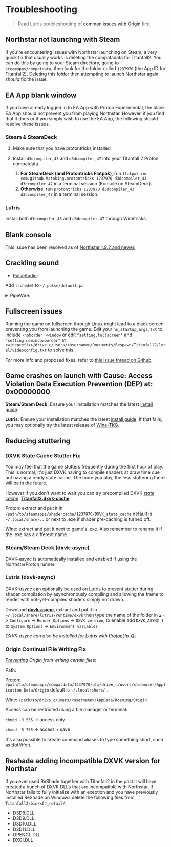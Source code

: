 # Troubleshooting

> Read Lutris troubleshooting of [common issues with Origin](https://github.com/lutris/docs/blob/master/Origin.md) first.

## Northstar not launchng with Steam

If you're encountering issues with Northstar launching on Steam, a very quick fix that usually works is deleting the compatadata for Titanfall2. You can do this by going to your Steam directory, going to `steamapps/compatdata`, then look for the folder called `1237970` (the App ID for Titanfall2). Deleting this folder then attempting to launch Northstar again _should_ fix the issue.

## EA App blank window

If you have already logged in to EA App with Proton Experimental, the blank EA App should not prevent you from playing Northstar. However, if you find that it does or if you simply wish to use the EA App, the following should resolve these issues.

### Steam & SteamDeck

1. Make sure that you have protontricks installed

2. Install `d3dcompiler_43` and `d3dcompiler_47` into your Titanfall 2 Proton compatdata.
    1. **For SteamDeck (and Protontricks Flatpak)**, run `flatpak run com.github.Matoking.protontricks 1237970 d3dcompiler_43 d3dcompiler_47` in a terminal session (Konsole on SteamDeck).
    2. **Otherwise**, run `protontricks 1237970 d3dcompiler_43 d3dcompiler_47` in a terminal session.

### Lutris

Install both `d3dcompiler_43` and `d3dcompiler_47` through Winetricks.

## Blank console

This issue has been resolved as of [Northstar 1.9.2 and newer.](https://github.com/R2Northstar/Northstar/releases/latest)

## Crackling sound

* [PulseAudio](https://wiki.archlinux.org/title/PulseAudio/Troubleshooting#Glitches.2C\_skips\_or\_crackling):

Add `tsched=0` to `~/.pulse/default.pa`

<details><summary>PipeWire:</summary>

[Source](https://forum.manjaro.org/t/howto-troubleshoot-crackling-in-pipewire/82442)

This guide is for pipewire-media-session, not wirepluber which has a different location and is formatted in LUA.

Before, copy all the necessary configuration files:

```
mkdir -p ~/.config/pipewire/media-session.d/ && cp /usr/share/pipewire/media-session.d/alsa-monitor.conf ~/.config/pipewire/media-session.d && cp /usr/share/pipewire/pipewire.conf ~/.config/pipewire/
```
Restart PipeWire after each step.

1. Enable sample rate switching.

Change `#default.clock.allowed-rates = [ 48000 ]` to `default.clock.allowed-rates = [ 44100 48000 ]` in `~/.config/pipewire/pipewire.conf`.

2. Disable suspend.

Change `#session.suspend-timeout-seconds = 5` to `session.suspend-timeout-seconds = 0` in `~/.config/pipewire/media-session.d/alsa-monitor.conf`.

If the above doesn't help, you can also try:

3. Setting alsa headroom (`alsa-monitor.conf`).

Change `#api.alsa.headroom      = 0` to `#api.alsa.headroom      = 1024`.

If it doesn't solve the issue try 2048 however if it does try lower values: 512, 256, 128, 64, 32. Use a lowest value that works.

4. Changing the alsa period size (`alsa-monitor.conf`).

`#api.alsa.period-size   = 1024`

`#api.alsa.headroom      = 0`

to

`api.alsa.period-size   = 256`

`api.alsa.headroom      = 1024`

If it doesn't solve the issue try different values: 2048, 512, 256, 128, 64, 32. Use a lowest values that works.
</details>

## Fullscreen issues

Running the game on fullscreen through Linux might lead to a black screen preventing you from launching the game. Edit your `ns_startup_args.txt` to include `-noborder -window` or edit `"setting.fullscreen"` and `"setting.nowindowborder"` at `<wineprefix>/drive_c/users/<username>/Documents/Respawn/Titanfall2/local/videoconfig.txt` to solve this.

For more info and proposed fixes, refer to [this issue thread on Github](https://github.com/R2Northstar/Northstar/issues/1)

## Game crashes on launch with Cause: Access Violation Data Execution Prevention (DEP) at: 0x00000000

**Steam/Steam Deck:** Ensure your installation matches the latest [install guide](playing-on-linux.md#steam-and-steam-deck-northstarproton).

**Lutris**: Ensure your installation matches the latest [install guide](playing-on-linux.md#lutris-wine). If that fails, you may optionally try the latest release of [Wine-TKG](https://github.com/Frogging-Family/wine-tkg-git/releases/latest).

## Reducing stuttering

### DXVK State Cache Stutter Fix

You may feel that the game stutters frequently during the first hour of play. This is normal, it's just DXVK having to compile shaders at draw time due not having a ready state cache. The more you play, the less stuttering there will be in the future.

However if you don't want to wait you can try precompiled DXVK [_state cache_](https://github.com/doitsujin/dxvk#state-cache): [**Titanfall2.dxvk-cache**](https://github.com/begin-theadventure/dxvk-caches/blob/main/dxvk-caches/Titanfall/Titanfall%202/Titanfall2.dxvk-cache.md)

Proton: extract and put it in `/path/to/steamapps/shadercache/1237970/DXVK_state_cache` default is `~/.local/share/..` or next to .exe if shader pre-caching is turned off.

Wine: extract and put it next to game's .exe. Also remember to rename it if the .exe has a different name.

### Steam/Steam Deck (dxvk-async)

DXVK-async is automatically installed and enabled if using the NorthstarProton runner.

### Lutris (dxvk-async)

DXVK-[_async_](https://github.com/Sporif/dxvk-async#improvements) can optionally be used on Lutris to prevent stutter during shader compilation by asynchronously compiling and allowing the frame to render with not-yet-compiled shaders simply not drawn.

Download [**dxvk-async**](https://github.com/Sporif/dxvk-async/releases), extract and put it in `~/.local/share/lutris/runtime/dxvk` then type the name of the folder in `▲` -> `Configure` -> `Runner Options` -> `DXVK version`, to enable add `DXVK_ASYNC 1` to `System Options` -> `Environment variables`

_DXVK-async can also be installed for Lutris with_ [_ProtonUp-Qt_](https://davidotek.github.io/protonup-qt/)

### Origin Continual File Writing Fix

[_Preventing_](https://github.com/ValveSoftware/Proton/issues/4001#issuecomment-647014231) _Origin from writing certain files_:

Path:

Proton: `/path/to/steamapps/compatdata/1237970/pfx/drive_c/users/steamuser/Application Data/Origin` default is `~/.local/share/..`

Wine: `/path/to/drive_c/users/<username>/AppData/Roaming/Origin`

Access can be restricted using a file manager or terminal:

`chmod -R 555` -> access only

`chmod -R 755` -> access + save

It's also possible to create command aliases to type something short, such as tfoff/tfon.

## Reshade adding incompatible DXVK version for Northstar

If you ever used ReShade together with Titanfall2 in the past it will have created a bunch of DXVK DLLs that are incompatible with Northstar. If Northstar fails to fully initialize with an exeption and you have previously installed ReShade on Windows delete the following files from `Titanfall2/bin/x64_retail/`:

* D3D8.DLL
* D3D9.DLL
* D3D10.DLL
* D3D11.DLL
* OPENGL.DLL
* DXGI.DLL
